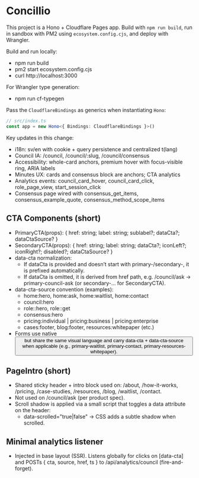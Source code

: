 # Concillio

This project is a Hono + Cloudflare Pages app. Build with `npm run build`, run in sandbox with PM2 using `ecosystem.config.cjs`, and deploy with Wrangler.

Build and run locally:
- npm run build
- pm2 start ecosystem.config.cjs
- curl http://localhost:3000

For Wrangler type generation:
- npm run cf-typegen

Pass the `CloudflareBindings` as generics when instantiating `Hono`:

```ts
// src/index.ts
const app = new Hono<{ Bindings: CloudflareBindings }>()
```

Key updates in this change:
- i18n: sv/en with cookie + query persistence and centralized t(lang)
- Council IA: /council, /council/:slug, /council/consensus
- Accessibility: whole-card anchors, premium hover with focus-visible ring, ARIA labels
- Minutes UX: cards and consensus block are anchors; CTA analytics
- Analytics events: council_card_hover, council_card_click, role_page_view, start_session_click
- Consensus page wired with consensus_get_items, consensus_example_quote, consensus_method_scope_items

## CTA Components (short)
- PrimaryCTA(props): { href: string; label: string; sublabel?; dataCta?; dataCtaSource? }
- SecondaryCTA(props): { href: string; label: string; dataCta?; iconLeft?; iconRight?; disabled?; dataCtaSource? }
- data-cta normalization:
  - If dataCta is provided and doesn’t start with primary-/secondary-, it is prefixed automatically.
  - If dataCta is omitted, it is derived from href path, e.g. /council/ask → primary-council-ask (or secondary-… for SecondaryCTA).
- data-cta-source convention (examples):
  - home:hero, home:ask, home:waitlist, home:contact
  - council:hero
  - role:<slug>:hero, role:<slug>:get
  - consensus:hero
  - pricing:individual | pricing:business | pricing:enterprise
  - cases:footer, blog:footer, resources:whitepaper (etc.)
- Forms use native <button> but share the same visual language and carry data-cta + data-cta-source when applicable (e.g., primary-waitlist, primary-contact, primary-resources-whitepaper).

## PageIntro (short)
- Shared sticky header + intro block used on: /about, /how-it-works, /pricing, /case-studies, /resources, /blog, /waitlist, /contact.
- Not used on /council/ask (per product spec).
- Scroll shadow is applied via a small script that toggles a data attribute on the header:
  - data-scrolled="true|false" → CSS adds a subtle shadow when scrolled.

## Minimal analytics listener
- Injected in base layout (SSR). Listens globally for clicks on [data-cta] and POSTs { cta, source, href, ts } to /api/analytics/council (fire-and-forget).
